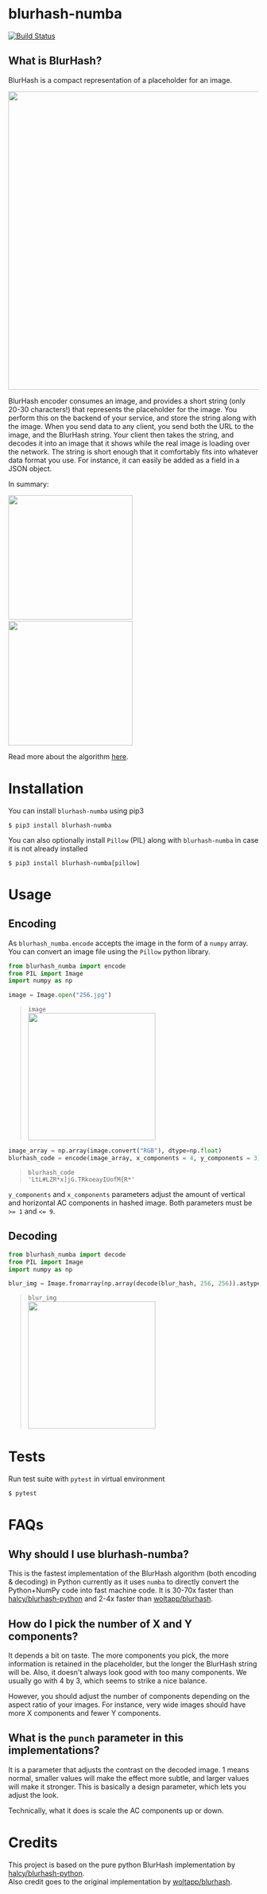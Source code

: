 # blurhash-numba
[![Build Status](https://travis-ci.com/animator/blurhash-numba.svg?branch=master)](https://travis-ci.com/animator/blurhash-numba)

## What is BlurHash?

BlurHash is a compact representation of a placeholder for an image.  

<img src="https://raw.githubusercontent.com/animator/blurhash-numba/master/media/WhyBlurHash.png" width="600">

BlurHash encoder consumes an image, and provides a short string (only 20-30 characters!) that represents the placeholder for the image. You perform this on the backend of your service, and store the string along with the image. When you send data to any client, you send both the URL to the image, and the BlurHash string. Your client then takes the string, and decodes it into an image that it shows while the real image is loading over the network. The string is short enough that it comfortably fits into whatever data format you use. For instance, it can easily be added as a field in a JSON object.

In summary:

<img src="https://raw.githubusercontent.com/animator/blurhash-numba/master/media/HowItWorks1.jpg" width="250">&nbsp;&nbsp;&nbsp;<img src="https://raw.githubusercontent.com/animator/blurhash-numba/master/media/HowItWorks2.jpg" width="250">

Read more about the algorithm [here](https://github.com/woltapp/blurhash/blob/master/Algorithm.md).

# Installation

You can install `blurhash-numba` using pip3
```
$ pip3 install blurhash-numba
```

You can also optionally install `Pillow` (PIL) along with `blurhash-numba` in case it is not already installed
```
$ pip3 install blurhash-numba[pillow]
```

# Usage

## Encoding 

As `blurhash_numba.encode` accepts the image in the form of a `numpy` array. You can convert an image file using the `Pillow` python library.

```python
from blurhash_numba import encode
from PIL import Image
import numpy as np

image = Image.open("256.jpg")
```


> `image`    
> <img src="https://raw.githubusercontent.com/animator/blurhash-numba/master/media/256.jpg" width="256">

```python
image_array = np.array(image.convert("RGB"), dtype=np.float)
blurhash_code = encode(image_array, x_components = 4, y_components = 3)
```

> `blurhash_code`    
> `'LtL#LZR*x]jG.TRkoeayIUofM{R*'`

`y_components` and `x_components` parameters adjust the amount of
vertical and horizontal AC components in hashed image. Both parameters must
be `>= 1` and `<= 9`.

## Decoding

```python
from blurhash_numba import decode
from PIL import Image
import numpy as np

blur_img = Image.fromarray(np.array(decode(blur_hash, 256, 256)).astype('uint8'))
```

> `blur_img`    
> <img src="https://raw.githubusercontent.com/animator/blurhash-numba/master/media/256-blur.jpg" width="256">

# Tests

Run test suite with `pytest` in virtual environment
```
$ pytest
```

# FAQs

## Why should I use blurhash-numba?

This is the fastest implementation of the BlurHash algorithm (both encoding & decoding) in Python currently as it uses `numba` to directly convert the Python+NumPy code into fast machine code. It is 30-70x faster than [halcy/blurhash-python](https://github.com/halcy/blurhash-python) and 2-4x faster than [woltapp/blurhash](https://github.com/woltapp/blurhash).

## How do I pick the number of X and Y components?

It depends a bit on taste. The more components you pick, the more information is retained in the placeholder, but the longer the BlurHash string will be. Also, it doesn't always look good with too many components. We usually go with 4 by 3, which seems to strike a nice balance.

However, you should adjust the number of components depending on the aspect ratio of your images. For instance, very wide images should have more X components and fewer Y components.

## What is the `punch` parameter in this implementations?

It is a parameter that adjusts the contrast on the decoded image. 1 means normal, smaller values will make the effect more subtle, and larger values will make it stronger. This is basically a design parameter, which lets you adjust the look.

Technically, what it does is scale the AC components up or down.

# Credits

This project is based on the pure python BlurHash implementation by [halcy/blurhash-python](https://github.com/halcy/blurhash-python).   
Also credit goes to the original implementation by [woltapp/blurhash](https://github.com/woltapp/blurhash). 

